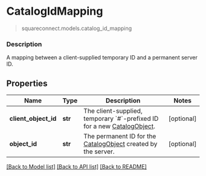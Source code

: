 # CatalogIdMapping
> squareconnect.models.catalog_id_mapping

### Description

A mapping between a client-supplied temporary ID and a permanent server ID.

## Properties
Name | Type | Description | Notes
------------ | ------------- | ------------- | -------------
**client_object_id** | **str** | The client-supplied, temporary &#x60;#&#x60;-prefixed ID for a new [CatalogObject](#type-catalogobject). | [optional] 
**object_id** | **str** | The permanent ID for the [CatalogObject](#type-catalogobject) created by the server. | [optional] 

[[Back to Model list]](../README.md#documentation-for-models) [[Back to API list]](../README.md#documentation-for-api-endpoints) [[Back to README]](../README.md)


